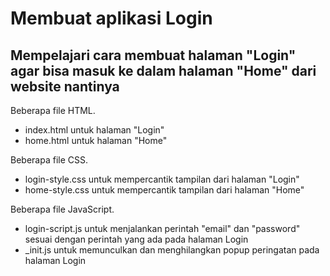 # Membuat aplikasi Login
Mempelajari cara membuat halaman "Login" agar bisa masuk ke dalam halaman "Home" dari website nantinya
--
Beberapa file HTML.
- index.html untuk halaman "Login"
- home.html untuk halaman "Home"

Beberapa file CSS.
- login-style.css untuk mempercantik tampilan dari halaman "Login"
- home-style.css untuk mempercantik tampilan dari halaman "Home"

Beberapa file JavaScript.
- login-script.js untuk menjalankan perintah "email" dan "password" sesuai dengan perintah yang ada pada halaman Login
- _init.js untuk memunculkan dan menghilangkan popup peringatan pada halaman Login
